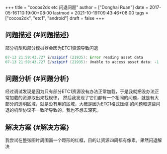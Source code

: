 +++
title = "cocos2dx etc 闪退问题"
author = ["Donghai Ruan"]
date = 2017-05-16T10:19:00+08:00
lastmod = 2021-10-19T09:43:46+08:00
tags = ["cocos2dx", "etc1", "android"]
draft = false
+++

## 问题描述 {#问题描述}

部分机型和部分模拟器会因为ETC1资源导致闪退

```java
07-13 21:59:43.727 E/szipinf (21935): Error reading asset data
07-13 21:59:43.727 E/szipinf (21935): Unable to access asset data: -1
```


## 问题分析 {#问题分析}

经过调试发现是因为只有部分ETC1资源没有办法正常加载，于是我就把没办法正常加载的资源取出来找规律，
然后我发现了它们都有一个相同的问题，就是有大部分的透明区域，就是没有用的区域，大概是因为ETC1格式压缩
的问题和这些闪退的机型协议不一致所导致的，我也不想去深究。


## 解决方案 {#解决方案}

我尝试在整张图片周围画一个距形的红框，目的让资源四周都有像素，果然闪退解决
